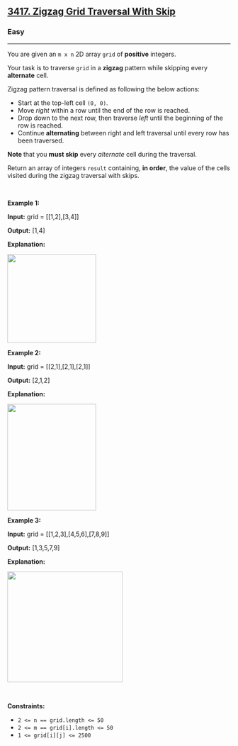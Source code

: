 <h2><a href="https://leetcode.com/problems/zigzag-grid-traversal-with-skip">3417. Zigzag Grid Traversal With Skip</a></h2><h3>Easy</h3><hr><p>You are given an <code>m x n</code> 2D array <code>grid</code> of <strong>positive</strong> integers.</p>

<p>Your task is to traverse <code>grid</code> in a <strong>zigzag</strong> pattern while skipping every <strong>alternate</strong> cell.</p>

<p>Zigzag pattern traversal is defined as following the below actions:</p>

<ul>
	<li>Start at the top-left cell <code>(0, 0)</code>.</li>
	<li>Move <em>right</em> within a row until the end of the row is reached.</li>
	<li>Drop down to the next row, then traverse <em>left</em> until the beginning of the row is reached.</li>
	<li>Continue <strong>alternating</strong> between right and left traversal until every row has been traversed.</li>
</ul>

<p><strong>Note </strong>that you <strong>must skip</strong> every <em>alternate</em> cell during the traversal.</p>

<p>Return an array of integers <code>result</code> containing, <strong>in order</strong>, the value of the cells visited during the zigzag traversal with skips.</p>

<p>&nbsp;</p>
<p><strong class="example">Example 1:</strong></p>

<div class="example-block">
<p><strong>Input:</strong> <span class="example-io">grid = [[1,2],[3,4]]</span></p>

<p><strong>Output:</strong> <span class="example-io">[1,4]</span></p>

<p><strong>Explanation:</strong></p>

<p><strong><img alt="" src="https://assets.leetcode.com/uploads/2024/11/23/4012_example0.png" style="width: 200px; height: 200px;" /></strong></p>
</div>

<p><strong class="example">Example 2:</strong></p>

<div class="example-block">
<p><strong>Input:</strong> <span class="example-io">grid = [[2,1],[2,1],[2,1]]</span></p>

<p><strong>Output:</strong> <span class="example-io">[2,1,2]</span></p>

<p><strong>Explanation:</strong></p>

<p><img alt="" src="https://assets.leetcode.com/uploads/2024/11/23/4012_example1.png" style="width: 200px; height: 240px;" /></p>
</div>

<p><strong class="example">Example 3:</strong></p>

<div class="example-block">
<p><strong>Input:</strong> <span class="example-io">grid = [[1,2,3],[4,5,6],[7,8,9]]</span></p>

<p><strong>Output:</strong> <span class="example-io">[1,3,5,7,9]</span></p>

<p><strong>Explanation:</strong></p>

<p><img alt="" src="https://assets.leetcode.com/uploads/2024/11/23/4012_example2.png" style="width: 260px; height: 250px;" /></p>
</div>

<p>&nbsp;</p>
<p><strong>Constraints:</strong></p>

<ul>
	<li><code>2 &lt;= n == grid.length &lt;= 50</code></li>
	<li><code>2 &lt;= m == grid[i].length &lt;= 50</code></li>
	<li><code>1 &lt;= grid[i][j] &lt;= 2500</code></li>
</ul>
